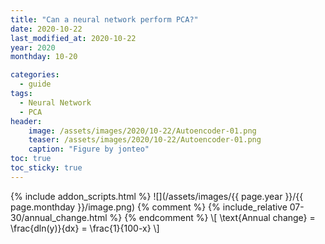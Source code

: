 ```yaml
---
title: "Can a neural network perform PCA?"
date: 2020-10-22
last_modified_at: 2020-10-22
year: 2020
monthday: 10-20

categories:
  - guide
tags:
  - Neural Network
  - PCA
header:
    image: /assets/images/2020/10-22/Autoencoder-01.png
    teaser: /assets/images/2020/10-22/Autoencoder-01.png
    caption: "Figure by jonteo"
toc: true
toc_sticky: true
---
```

{% include addon_scripts.html %}
![](/assets/images/{{ page.year }}/{{ page.monthday }}/image.png)
{% comment %}
{% include_relative 07-30/annual_change.html %}
{% endcomment %}
\\[ \text{Annual change} = \frac{dln(y)}{dx} = \frac{1}{100-x} \\]
